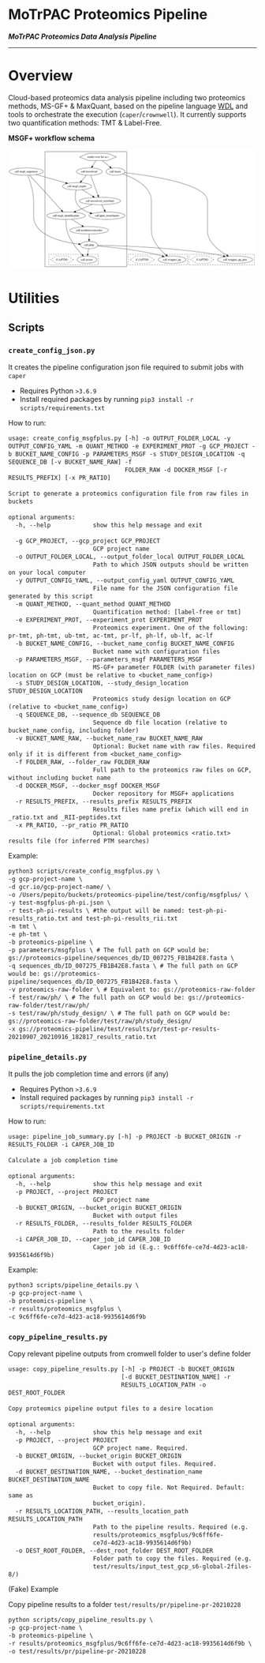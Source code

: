 # MoTrPAC Proteomics Pipeline

***MoTrPAC Proteomics Data Analysis Pipeline***

---

# Overview

Cloud-based proteomics data analysis pipeline including two proteomics methods, MS-GF+ & MaxQuant, based 
on the pipeline language [WDL](https://openwdl.org/) and tools to orchestrate the execution (`caper`/`crownwell`).
It currently supports two quantification methods: TMT & Label-Free.

**MSGF+ workflow schema**

![MSGFPLUS Schema](schema_msgfplus.png)


# Utilities

## Scripts

### `create_config_json.py`

It creates the pipeline configuration json file required to submit jobs with `caper`

- Requires Python `>3.6.9`
- Install required packages by running `pip3 install -r scripts/requirements.txt`

How to run:

```angular2html
usage: create_config_msgfplus.py [-h] -o OUTPUT_FOLDER_LOCAL -y OUTPUT_CONFIG_YAML -m QUANT_METHOD -e EXPERIMENT_PROT -g GCP_PROJECT -b BUCKET_NAME_CONFIG -p PARAMETERS_MSGF -s STUDY_DESIGN_LOCATION -q SEQUENCE_DB [-v BUCKET_NAME_RAW] -f
                                 FOLDER_RAW -d DOCKER_MSGF [-r RESULTS_PREFIX] [-x PR_RATIO]

Script to generate a proteomics configuration file from raw files in buckets

optional arguments:
  -h, --help            show this help message and exit

  -g GCP_PROJECT, --gcp_project GCP_PROJECT
                        GCP project name
  -o OUTPUT_FOLDER_LOCAL, --output_folder_local OUTPUT_FOLDER_LOCAL
                        Path to which JSON outputs should be written on your local computer
  -y OUTPUT_CONFIG_YAML, --output_config_yaml OUTPUT_CONFIG_YAML
                        File name for the JSON configuration file generated by this script
  -m QUANT_METHOD, --quant_method QUANT_METHOD
                        Quantification method: [label-free or tmt]
  -e EXPERIMENT_PROT, --experiment_prot EXPERIMENT_PROT
                        Proteomics experiment. One of the following: pr-tmt, ph-tmt, ub-tmt, ac-tmt, pr-lf, ph-lf, ub-lf, ac-lf
  -b BUCKET_NAME_CONFIG, --bucket_name_config BUCKET_NAME_CONFIG
                        Bucket name with configuration files
  -p PARAMETERS_MSGF, --parameters_msgf PARAMETERS_MSGF
                        MS-GF+ parameter FOLDER (with parameter files) location on GCP (must be relative to <bucket_name_config>)
  -s STUDY_DESIGN_LOCATION, --study_design_location STUDY_DESIGN_LOCATION
                        Proteomics study design location on GCP (relative to <bucket_name_config>)
  -q SEQUENCE_DB, --sequence_db SEQUENCE_DB
                        Sequence db file location (relative to bucket_name_config, including folder)
  -v BUCKET_NAME_RAW, --bucket_name_raw BUCKET_NAME_RAW
                        Optional: Bucket name with raw files. Required only if it is different from <bucket_name_config>
  -f FOLDER_RAW, --folder_raw FOLDER_RAW
                        Full path to the proteomics raw files on GCP, without including bucket name
  -d DOCKER_MSGF, --docker_msgf DOCKER_MSGF
                        Docker repository for MSGF+ applications
  -r RESULTS_PREFIX, --results_prefix RESULTS_PREFIX
                        Results files name prefix (which will end in _ratio.txt and _RII-peptides.txt
  -x PR_RATIO, --pr_ratio PR_RATIO
                        Optional: Global proteomics <ratio.txt> results file (for inferred PTM searches)
```

Example:

```angular2html
python3 scripts/create_config_msgfplus.py \
-g gcp-project-name \
-d gcr.io/gcp-project-name/ \
-o /Users/pepito/buckets/proteomics-pipeline/test/config/msgfplus/ \
-y test-msgfplus-ph-pi.json \
-r test-ph-pi-results \ #the output will be named: test-ph-pi-results_ratio.txt and test-ph-pi-results_rii.txt
-m tmt \
-e ph-tmt \
-b proteomics-pipeline \
-p parameters/msgfplus \ # The full path on GCP would be: gs://proteomics-pipeline/sequences_db/ID_007275_FB1B42E8.fasta \
-q sequences_db/ID_007275_FB1B42E8.fasta \ # The full path on GCP would be: gs://proteomics-pipeline/sequences_db/ID_007275_FB1B42E8.fasta \
-v proteomics-raw-folder \ # Equivalent to: gs://proteomics-raw-folder
-f test/raw/ph/ \ # The full path on GCP would be: gs://proteomics-raw-folder/test/raw/ph/
-s test/raw/ph/study_design/ \ # The full path on GCP would be:  gs://proteomics-raw-folder/test/raw/ph/study_design/
-x gs://proteomics-pipeline/test/results/pr/test-pr-results-20210907_20210916_182817_results_ratio.txt
```



### `pipeline_details.py`

It pulls the job completion time and errors (if any)

- Requires Python `>3.6.9`
- Install required packages by running `pip3 install -r scripts/requirements.txt`

How to run:

```
usage: pipeline_job_summary.py [-h] -p PROJECT -b BUCKET_ORIGIN -r RESULTS_FOLDER -i CAPER_JOB_ID

Calculate a job completion time

optional arguments:
  -h, --help            show this help message and exit
  -p PROJECT, --project PROJECT
                        GCP project name
  -b BUCKET_ORIGIN, --bucket_origin BUCKET_ORIGIN
                        Bucket with output files
  -r RESULTS_FOLDER, --results_folder RESULTS_FOLDER
                        Path to the results folder
  -i CAPER_JOB_ID, --caper_job_id CAPER_JOB_ID
                        Caper job id (E.g.: 9c6ff6fe-ce7d-4d23-ac18-9935614d6f9b)
```

Example:

```
python3 scripts/pipeline_details.py \
-p gcp-project-name \
-b proteomics-pipeline \
-r results/proteomics_msgfplus \
-c 9c6ff6fe-ce7d-4d23-ac18-9935614d6f9b
```


### `copy_pipeline_results.py`

Copy relevant pipeline outputs from cromwell folder to user's define folder

```
usage: copy_pipeline_results.py [-h] -p PROJECT -b BUCKET_ORIGIN
                                [-d BUCKET_DESTINATION_NAME] -r
                                RESULTS_LOCATION_PATH -o DEST_ROOT_FOLDER

Copy proteomics pipeline output files to a desire location

optional arguments:
  -h, --help            show this help message and exit
  -p PROJECT, --project PROJECT
                        GCP project name. Required.
  -b BUCKET_ORIGIN, --bucket_origin BUCKET_ORIGIN
                        Bucket with output files. Required.
  -d BUCKET_DESTINATION_NAME, --bucket_destination_name BUCKET_DESTINATION_NAME
                        Bucket to copy file. Not Required. Default: same as
                        bucket_origin).
  -r RESULTS_LOCATION_PATH, --results_location_path RESULTS_LOCATION_PATH
                        Path to the pipeline results. Required (e.g.
                        results/proteomics_msgfplus/9c6ff6fe-
                        ce7d-4d23-ac18-9935614d6f9b)
  -o DEST_ROOT_FOLDER, --dest_root_folder DEST_ROOT_FOLDER
                        Folder path to copy the files. Required (e.g.
                        test/results/input_test_gcp_s6-global-2files-8/)
```

(Fake) Example

Copy pipeline results to a folder `test/results/pr/pipeline-pr-20210228`

```
python scripts/copy_pipeline_results.py \
-p gcp-project-name \
-b proteomics-pipeline \
-r results/proteomics_msgfplus/9c6ff6fe-ce7d-4d23-ac18-9935614d6f9b \
-o test/results/pr/pipeline-pr-20210228
```